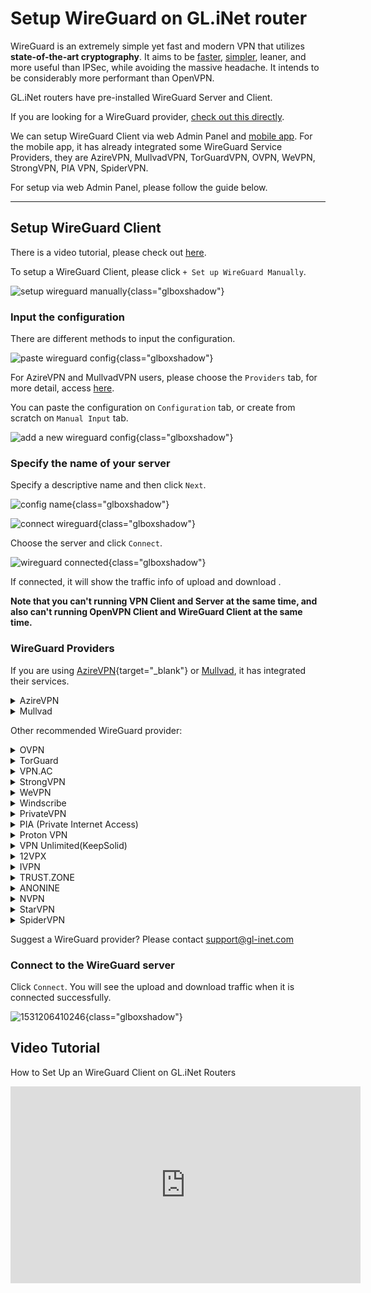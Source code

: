 # Setup WireGuard on GL.iNet router

WireGuard is an extremely simple yet fast and modern VPN that utilizes **state-of-the-art cryptography**. It aims to be [faster](https://www.wireguard.com/performance/), [simpler](https://www.wireguard.com/quickstart/), leaner, and more useful than IPSec, while avoiding the massive headache. It intends to be considerably more performant than OpenVPN. 

GL.iNet routers have pre-installed WireGuard Server and Client.

If you are looking for a WireGuard provider, [check out this directly](#wireguard-providers).

We can setup WireGuard Client via web Admin Panel and [mobile app](../mobile_app). For the mobile app, it has already integrated some WireGuard Service Providers, they are AzireVPN, MullvadVPN, TorGuardVPN, OVPN, WeVPN, StrongVPN, PIA VPN, SpiderVPN.

For setup via web Admin Panel, please follow the guide below.

---

## Setup WireGuard Client

There is a video tutorial, please check out [here](#video-tutorial).

To setup a WireGuard Client, please click `+ Set up WireGuard Manually`.

![setup wireguard manually](https://static.gl-inet.com/docs/en/3/tutorials/wireguard_client/setup_wireguard_manually.png){class="glboxshadow"}

### Input the configuration

There are different methods to input the configuration.

![paste wireguard config](https://static.gl-inet.com/docs/en/3/tutorials/wireguard_client/paste_wireguard_config.png){class="glboxshadow"}

For AzireVPN and MullvadVPN users, please choose the `Providers` tab, for more detail, access [here](#wireguard-providers).

You can paste the configuration on `Configuration` tab, or create from scratch on `Manual Input` tab.

![add a new wireguard config](https://static.gl-inet.com/docs/en/3/tutorials/wireguard_client/add_a_new_wireguard_config.png){class="glboxshadow"}

### Specify the name of your server

Specify a descriptive name and then click `Next`.

![config name](https://static.gl-inet.com/docs/en/3/tutorials/wireguard_client/input_config_name.png){class="glboxshadow"}

![connect wireguard](https://static.gl-inet.com/docs/en/3/tutorials/wireguard_client/wireguard_connect.png){class="glboxshadow"}

Choose the server and click `Connect`.

![wireguard connected](https://static.gl-inet.com/docs/en/3/tutorials/wireguard_client/wireguard_connected.png){class="glboxshadow"}

If connected, it will show the traffic info of upload and download .

**Note that you can't running VPN Client and Server at the same time, and also can't running OpenVPN Client and WireGuard Client at the same time.**

### WireGuard Providers

If you are using [AzireVPN](https://www.azirevpn.com/aff/9x7wisg4){target="_blank"} or [Mullvad](https://mullvad.net/), it has integrated their services.

<details>
  <summary>AzireVPN</summary>
  <ul>
    <li>
      <p>
        Select <a href="https://www.azirevpn.com/aff/9x7wisg4" target="_blank">AzireVPN</a> as the provider, enter your User Name and Password and then click `Next`.
      </p>
      <p>
        <img class="glboxshadow" src="https://static.gl-inet.com/docs/en/3/tutorials/wireguard_client/azirevpn/setup_azirevpn.png" alt="Configuraion" />
      </p>
      <p>It will take several minutes to get configs, please be patient.</p>
    </li>
    <li>You can also use <a href="../mobile_app">mobile app</a> to setup AzireVPN.</li>
  </ul>
</details>

<details>
  <summary>Mullvad</summary>
  <ul>
    <li>
      <p>
        Select Mullvad as the provider, enter your Account Number and then click "Add" to finish the WireGuard Client setup.
      </p>
      <p>
        <img class="glboxshadow" src="https://static.gl-inet.com/docs/en/3/tutorials/wireguard_client/mullvadvpn/setup_mullvadvpn.png" alt="Configuraion" />
      </p>
      <p>
        It will take several minutes to get configs, please be patient.
      </p>
    </li>
    <li>You can also use <a href="../mobile_app">mobile app</a> to setup Mullvad.</li>
  </ul>
</details>

Other recommended WireGuard provider:

<details>
  <summary>OVPN</summary>
  <p>
    <a href="https://www.ovpn.com/en?ref=glinet" target="_blank">Office Website</a>
  </p>
  <ol type="1">
    <li>
      <p>
        Login <a href="https://www.ovpn.com/en?ref=glinet" target="_blank">www.ovpn.com</a>, find the menu below to get WireGuard configuration files.
      </p>
      <p>
        <img class="glboxshadow" alt="" src="https://static.gl-inet.com/docs/en/3/tutorials/wireguard_client/ovpn/get_wireguard_configuration_files.jpg"/>
      </p>
    </li>
    <li>
      <p>Click Generate WireGuard keys, choose the server you wanted, then download the config.</p>
      <p>
        <img class="glboxshadow" alt="" src="https://static.gl-inet.com/docs/en/3/tutorials/wireguard_client/ovpn/download_wireguard_configuration_files.jpg"/>
      </p>
    </li>
    <li>
      <p>
        Open the config by text edit software, copy the content.
      </p>
      <p>
        The config may contain IPv6 content, as GL.iNet routers is not support IPv6 good enough, so please delete the IPv6 content. I have a example show below, the highlight content is the IPv6 content.
      </p>
      <p>
        <img class="glboxshadow" alt="remove wireguard ipv6 content" src="https://static.gl-inet.com/docs/en/3/tutorials/wireguard_client/ovpn/remove_wireguard_ipv6_content.jpg" />
      </p>
    </li>
    <li>
      <p>
        Login web Admin Panel, VPN --> WireGuard Client --> Set up WireGuard Manually
      </p>
      <p>
        <img class="glboxshadow" alt="setup wireguard manually" src="https://static.gl-inet.com/docs/en/3/tutorials/wireguard_client/setup_wireguard_manually.png" />
      </p>
    </li>
    <li>
      <p>
        Paste the configuration text to the Configuration windows. Click <b>Next</b>
      </p>
      <p>
        <img class="glboxshadow" alt="paste wireguard config" src="https://static.gl-inet.com/docs/en/3/tutorials/wireguard_client/add_a_new_wireguard_config.png" />
      </p>
    </li>
    <li>
      <p>
        Specify the name of your server and click <b>Add</b>
      </p>
      <p>
        <img class="glboxshadow" alt="input config name" src="https://static.gl-inet.com/docs/en/3/tutorials/wireguard_client/input_config_name.png" />
      </p>
    </li>
    <li>
      <p>
        Connect to the WireGuard server by clicking <b>Connect</b>
      </p>
      <p>
        <img class="glboxshadow" alt="connect wireguard" src="https://static.gl-inet.com/docs/en/3/tutorials/wireguard_client/wireguard_connect.png" />
      </p>
    </li>
    <li>
      <p>
        You will see the upload and download traffic when it is connected successfully.
      </p>
      <p>
        <img class="glboxshadow" alt="wiregaurd connected" src="https://static.gl-inet.com/docs/en/3/tutorials/wireguard_client/wireguard_connected.png" />
      </p>
    </li>
    <li>You can also use <a href="../mobile_app">mobile app</a> to setup OVPN.</li>
  </ol>
</details>

<details>
  <summary>TorGuard</summary>
  <p>
    <a href="https://torguard.net/aff.php?aff=3040" target="_blank">Official Website</a>
  </p>
  <ol type="1">
    <li>
      <p>
        If you are using <a href="https://torguard.net/aff.php?aff=3040" target="_blank">TorGuard</a>, you need to login the control panel and find <b>Config Generator</b> from the <b>Tools</b> menu. 
      </p>
      <p>
        <img class="glboxshadow" alt="torguard enable wireguard access" src="https://static.gl-inet.com/docs/en/3/tutorials/wireguard_client/torguard/torguard_menu.jpg" />
      </p>
    </li>
    <li>
      <p>
        On the Config Generator page, choose <b>VPN Tunnel type</b> to WireGuard, select <b>VPN Server</b>, input <b>VPN Username</b> and <b>VPN Password</b>, click <b>Generate Config</b> button, wait a second, you will find the config on <b>Config Output</b> section.
      </p>
      <p>
        <img class="glboxshadow" alt="torguard generate wireguard config" src="https://static.gl-inet.com/docs/en/3/tutorials/wireguard_client/torguard/torguard_generate_wireguard_config.png" />
      </p>
      <p>
        You can find the <b>VPN Username</b> and <b>VPN Password</b> below
      </p>
      <p>
        <img class="glboxshadow" alt="torguard vpn username vpn password" src="https://static.gl-inet.com/docs/en/3/tutorials/wireguard_client/torguard/torguard_vpnusername_vpnpassword.png" />
      </p>
    </li>
    <li>
      <p>
        Copy the config content. Please note that the first line is <b># TorGuard WireGuard Config</b>, delete the first line before copy it.
      </p>
    </li>
    <li>
      <p>Login web Admin Panel, VPN --> WireGuard Client --> Set up WireGuard Manually</p>
      <p>
        <img class="glboxshadow" alt="setup wireguard manually" src="https://static.gl-inet.com/docs/en/3/tutorials/wireguard_client/setup_wireguard_manually.png" />
      </p>
    </li>
    <li>
      <p>Paste the configuration text to the Configuration windows. Click <b>Next</b></p>
      <p>
        <img class="glboxshadow" alt="paste wireguard config" src="https://static.gl-inet.com/docs/en/3/tutorials/wireguard_client/add_a_new_wireguard_config.png" />
      </p>
    </li>
    <li>
      <p>Specify the name of your server and click <b>Add</b></p>
      <p>
        <img class="glboxshadow" alt="input config name" src="https://static.gl-inet.com/docs/en/3/tutorials/wireguard_client/input_config_name.png" />
      </p>
    </li>
    <li>
      <p>Connect to the WireGuard server by clicking <b>Connect</b></p>
      <p>
        <img class="glboxshadow" alt="connect wireguard" src="https://static.gl-inet.com/docs/en/3/tutorials/wireguard_client/wireguard_connect.png" />
      </p>
    </li>
    <li>
      <p>You will see the upload and download traffic when it is connected successfully.</p>
      <p>
        <img class="glboxshadow" alt="wiregaurd connected" src="https://static.gl-inet.com/docs/en/3/tutorials/wireguard_client/wireguard_connected.png" />
      </p>
    </li>
    <li>You can also use <a href="../mobile_app">mobile app</a> to setup TorguardVPN.</li>
  </ol>
  <p>
    <a href="https://torguard.net/knowledgebase.php?action=displayarticle&id=250" target="_blank">Refer link</a>
  </p>
</details>

<details>
  <summary>VPN.AC</summary>
  <p>
    <a href="https://vpn.ac/aff.php?aff=1424" target="_blank">Official Website</a>
  </p>
  <ol type="1">
    <li>
      <p>If you are using <a href="https://vpn.ac/aff.php?aff=1424" target="_blank">VPN.AC</a>, you need to login the control panel and find WireGuard Manager from the "Services" menu. </p>
      <p><img class="glboxshadow" alt="VPN.AC WireGuard Manager" src="https://static.gl-inet.com/docs/en/3/tutorials/wireguard_client/vpnac/vpn.ac_wireguard_manager.jpg" /></p>
    </li>
    <li>
      <p>Create the config and download.</p>
      <p><img class="glboxshadow" alt="VPN.AC create wireguard profiles" src="https://static.gl-inet.com/docs/en/3/tutorials/wireguard_client/vpnac/vpn.ac_create_wireguard_profiles.jpg" /></p>
    </li>
    <li>
      <p>Extract file, open the config by text edit software, copy the content.</p>
    </li>
    <li>
      <p>Login web Admin Panel, VPN --> WireGuard Client --> Set up WireGuard Manually</p>
      <p><img class="glboxshadow" alt="setup wireguard manually" src="https://static.gl-inet.com/docs/en/3/tutorials/wireguard_client/setup_wireguard_manually.png" /></p>
    </li>
    <li>
      <p>Paste the configuration text to the Configuration windows. Click <b>Next</b></p>
      <p><img class="glboxshadow" alt="paste wireguard config" src="https://static.gl-inet.com/docs/en/3/tutorials/wireguard_client/add_a_new_wireguard_config.png" /></p>
    </li>
    <li>
      <p>Specify the name of your server and click <b>Add</b></p>
      <p><img class="glboxshadow" alt="input config name" src="https://static.gl-inet.com/docs/en/3/tutorials/wireguard_client/input_config_name.png" /></p>
    </li>
    <li>
      <p>Connect to the WireGuard server by clicking <b>Connect</b></p>
      <p><img class="glboxshadow" alt="connect wireguard" src="https://static.gl-inet.com/docs/en/3/tutorials/wireguard_client/wireguard_connect.png" /></p>
    </li>
    <li>
      <p>You will see the upload and download traffic when it is connected successfully.</p>
      <p><img class="glboxshadow" alt="wiregaurd connected" src="https://static.gl-inet.com/docs/en/3/tutorials/wireguard_client/wireguard_connected.png" /></p>
    </li>
  </ol>
</details>

<details>
  <summary>StrongVPN</summary>
  <p>
    <a href="https://strongvpn.com/?tr_aid=5ac44bd241ca7" target="_blank">Official Website</a>
  </p>
  <ol type="1">
    <li>
      <p>If you are using <a href="https://strongvpn.com/?tr_aid=5ac44bd241ca7" target="_blank">StrongVPN</a>, sign in at <a href="https://wg.strongvpn.com" target="_blank">https://wg.strongvpn.com</a></p>
    </li>
    <li>
      <p>Select a location from the drop down menu, click <b>GENERATE</b>, open the downloaded text file.</p>
      <p><img class="glboxshadow" alt="strongvpn wireguard configuration generator" src="https://static.gl-inet.com/docs/en/3/tutorials/wireguard_client/strongvpn/strongvpn_wireguard_configuration_generator.png" /></p>
    </li>
    <li>
      <p>Open the config by text edit software, copy the content.</p>
    </li>
    <li>
      <p>Login web Admin Panel, VPN --> WireGuard Client --> Set up WireGuard Manually</p>
      <p><img class="glboxshadow" alt="setup wireguard manually" src="https://static.gl-inet.com/docs/en/3/tutorials/wireguard_client/setup_wireguard_manually.png" /></p>
    </li>
    <li>
      <p>Paste the configuration text to the Configuration windows. Click <b>Next</b></p>
      <p><img class="glboxshadow" alt="paste wireguard config" src="https://static.gl-inet.com/docs/en/3/tutorials/wireguard_client/add_a_new_wireguard_config.png" /></p>
    </li>
    <li>
      <p>Specify the name of your server and click <b>Add</b></p>
      <p><img class="glboxshadow" alt="input config name" src="https://static.gl-inet.com/docs/en/3/tutorials/wireguard_client/input_config_name.png" /></p>
    </li>
    <li>
      <p>Connect to the WireGuard server by clicking <b>Connect</b></p>
      <p><img class="glboxshadow" alt="connect wireguard" src="https://static.gl-inet.com/docs/en/3/tutorials/wireguard_client/wireguard_connect.png" /></p>
    </li>
    <li>
      <p>You will see the upload and download traffic when it is connected successfully.</p>
      <p><img class="glboxshadow" alt="wiregaurd connected" src="https://static.gl-inet.com/docs/en/3/tutorials/wireguard_client/wireguard_connected.png" /></p>
    </li>
    <li>You can also use <a href="../mobile_app">mobile app</a> to setup StrongVPN.</li>
  </ol>
  <p>
    <a href="https://support.strongvpn.com/hc/en-us/articles/360035942554-WireGuard-GLiNet-Routers" target="_blank">Refer link</a>
  </p>
</details>

<details>
  <summary>WeVPN</summary>
  <p><a href="https://www.wevpn.com/aff/glinet" target="_blank">Official Website</a></p>
  <ol type="1">
    <li>
      <p>Access the Members Area to make a custom config using the Config Generator.</p>
      <p><img class="glboxshadow" alt="wevpn manual configuration generator" src="https://static.gl-inet.com/docs/en/3/tutorials/wireguard_client/wevpn/wevpn_1.jpg" /></p>
    </li>
    <li>
      <p>When you select the WireGuard protocol, you will need to select <b>Add device</b> for the region selected.</p>
      <p><img class="glboxshadow" alt="wevpn manual configuration generator" src="https://static.gl-inet.com/docs/en/3/tutorials/wireguard_client/wevpn/wevpn_2.jpg" /></p>
    </li>
    <li>
      <p>Select the Download option. Open it by a text editor, copy the content.</p>
    </li>
    <li>
      <p>Login web Admin Panel, VPN --> WireGuard Client --> Set up WireGuard Manually</p>
      <p><img class="glboxshadow" alt="setup wireguard manually" src="https://static.gl-inet.com/docs/en/3/tutorials/wireguard_client/setup_wireguard_manually.png" /></p>
    </li>
    <li>
      <p>Paste the configuration text to the Configuration windows. Click <b>Next</b></p>
      <p><img class="glboxshadow" alt="paste wireguard config" src="https://static.gl-inet.com/docs/en/3/tutorials/wireguard_client/add_a_new_wireguard_config.png" /></p>
    </li>
    <li>
      <p>Specify the name of your server and click <b>Add</b></p>
      <p><img class="glboxshadow" alt="input config name" src="https://static.gl-inet.com/docs/en/3/tutorials/wireguard_client/input_config_name.png" /></p>
    </li>
    <li>
      <p>Connect to the WireGuard server by clicking <b>Connect</b></p>
      <p><img class="glboxshadow" alt="connect wireguard" src="https://static.gl-inet.com/docs/en/3/tutorials/wireguard_client/wireguard_connect.png" /></p>
    </li>
    <li>
      <p>You will see the upload and download traffic when it is connected successfully.</p>
      <p><img class="glboxshadow" alt="wiregaurd connected" src="https://static.gl-inet.com/docs/en/3/tutorials/wireguard_client/wireguard_connected.png" /></p>
    </li>
    <li>You can also use <a href="../mobile_app">mobile app</a> to setup WeVPN.</li>
  </ol>
  <p><a href="https://wevpn.com/support/hc/en-us/search/click?data=BAh7CjoHaWRsKwgmhcHUUwA6CXR5cGVJIgxhcnRpY2xlBjoGRVQ6CHVybEkiTWh0dHBzOi8vd2V2cG4uemVuZGVzay5jb20vaGMvZW4tdXMvYXJ0aWNsZXMvMzYwMDUxNzM3ODk0LVdpcmVndWFyZC1TZXR1cAY7B1Q6DnNlYXJjaF9pZEkiKTg1MzYyYTliLTFiNjQtNDgxZi1hOTZiLTIzMTE3NzQ4ZGMwMwY7B0Y6CXJhbmtpBg%3D%3D--708754fd43f05b5496036ebe0747c5a6dac84bf3">Refer link</a></p>
</details>

<details>
  <summary>Windscribe</summary>
  <p><a href="https://windscribe.com/" target="_blank">Official Website</a></p>
  <ol type="1">
    <li>
      <p>Login then access the <a href="https://windscribe.com/getconfig/wireguard">WireGuard Config Generator</a>. Select location and port you'd like to use, then click Download Config.</p>
      <p><img class="glboxshadow" alt="windscribe WireGuard Config Generator" src="https://static.gl-inet.com/docs/en/3/tutorials/wireguard_client/windscribe/windscribe_01.jpg" /></p>
    </li>
    <li>
      <p>Open it by a text editor, copy the content.</p>
    </li>
    <li>
      <p>Login web Admin Panel, VPN --> WireGuard Client --> Set up WireGuard Manually</p>
      <p><img class="glboxshadow" alt="setup wireguard manually" src="https://static.gl-inet.com/docs/en/3/tutorials/wireguard_client/setup_wireguard_manually.png" /></p>
    </li>
    <li>
      <p>Paste the configuration text to the Configuration windows. Click <b>Next</b></p>
      <p><img class="glboxshadow" alt="paste wireguard config" src="https://static.gl-inet.com/docs/en/3/tutorials/wireguard_client/add_a_new_wireguard_config.png" /></p>
    </li>
    <li>
      <p>Specify the name of your server and click <b>Add</b></p>
      <p><img class="glboxshadow" alt="input config name" src="https://static.gl-inet.com/docs/en/3/tutorials/wireguard_client/input_config_name.png" /></p>
    </li>
    <li>
      <p>Connect to the WireGuard server by clicking <b>Connect</b></p>
      <p><img class="glboxshadow" alt="connect wireguard" src="https://static.gl-inet.com/docs/en/3/tutorials/wireguard_client/wireguard_connect.png" /></p>
    </li>
    <li>
      <p>You will see the upload and download traffic when it is connected successfully.</p>
      <p><img class="glboxshadow" alt="wiregaurd connected" src="https://static.gl-inet.com/docs/en/3/tutorials/wireguard_client/wireguard_connected.png" /></p>
    </li>
  </ol>
  </ol>
</details>

<details>
  <summary>PrivateVPN</summary>
  <p><a href="https://affiliate.privatevpn.com/scripts/click.php?a_aid=5e3a511658bc3" target="_blank">Official Website</a></p>
  <ol type="1">
    <li>
      <p>Login then access the <a href="https://privatevpn.com/control-panel" target="_blank">Control panel</a></p>
      <p><img class="glboxshadow" alt="PrivateVPN Control panel" src="https://static.gl-inet.com/docs/en/3/tutorials/wireguard_client/privatevpn/privatevpn_wireguard_1.jpg" /></p>
    </li>
    <li>
      <p>Select a server</p>
      <p><img class="glboxshadow" alt="select a server" src="https://static.gl-inet.com/docs/en/3/tutorials/wireguard_client/privatevpn/privatevpn_wireguard_2.jpg" /></p>
    </li>
    <li>
      <p>Click GENERATE CONFIG, then copy the config.</p>
      <p><img class="glboxshadow" alt="generate config" src="https://static.gl-inet.com/docs/en/3/tutorials/wireguard_client/privatevpn/privatevpn_wireguard_3.jpg" /></p>
    </li>
    <li>
      <p>Paste the configuration text to the Configuration windows. Click <b>Next</b></p>
      <p><img class="glboxshadow" alt="paste wireguard config" src="https://static.gl-inet.com/docs/en/3/tutorials/wireguard_client/add_a_new_wireguard_config.png" /></p>
    </li>
    <li>
      <p>Specify the name of your server and click <b>Add</b></p>
      <p><img class="glboxshadow" alt="input config name" src="https://static.gl-inet.com/docs/en/3/tutorials/wireguard_client/input_config_name.png" /></p>
    </li>
    <li>
      <p>Connect to the WireGuard server by clicking <b>Connect</b></p>
      <p><img class="glboxshadow" alt="connect wireguard" src="https://static.gl-inet.com/docs/en/3/tutorials/wireguard_client/wireguard_connect.png" /></p>
    </li>
    <li>
      <p>You will see the upload and download traffic when it is connected successfully.</p>
      <p><img class="glboxshadow" alt="wiregaurd connected" src="https://static.gl-inet.com/docs/en/3/tutorials/wireguard_client/wireguard_connected.png" /></p>
    </li>
  </ol>
</details>


<details>
  <summary>PIA (Private Internet Access)</summary>
  <p>
    <a href="https://privateinternetaccess.com/offer/GLiNET_71dx4t8bl" target="_blank">Official Website</a>
  </p>
  <p>It can't downlaod the WireGaurd configs from its website, please use <a href="../mobile_app">mobile app</a> to setup PIA VPN.</p>
</details>


<details>
  <summary>Proton VPN</summary>
  <p>
    <a href="https://go.getproton.me/aff_c?offer_id=26&aff_id=1612" target="_blank">Official Website</a>
  </p>
  <ol type="1">
    <li>
      <p>If you are using <a href="https://go.getproton.me/aff_c?offer_id=26&aff_id=1612">Proton VPN</a>, please follow the guide <a href="https://protonvpn.com/support/wireguard-configurations/" target="_blank">here</a> to generate the WireGuard configuration file.</p>
    </li>
    <li>
      <p>Open it by a text editor, copy the content.</p>
    </li>
    <li>
      <p>Login web Admin Panel, VPN --> WireGuard Client --> Set up WireGuard Manually</p>
      <p><img class="glboxshadow" alt="setup wireguard manually" src="https://static.gl-inet.com/docs/en/3/tutorials/wireguard_client/setup_wireguard_manually.png" /></p>
    </li>
    <li>
      <p>Paste the configuration text to the Configuration windows. Click <b>Next</b></p>
      <p><img class="glboxshadow" alt="paste wireguard config" src="https://static.gl-inet.com/docs/en/3/tutorials/wireguard_client/add_a_new_wireguard_config.png" /></p>
    </li>
    <li>
      <p>Specify the name of your server and click <b>Add</b></p>
      <p><img class="glboxshadow" alt="input config name" src="https://static.gl-inet.com/docs/en/3/tutorials/wireguard_client/input_config_name.png" /></p>
    </li>
    <li>
      <p>Connect to the WireGuard server by clicking <b>Connect</b></p>
      <p><img class="glboxshadow" alt="connect wireguard" src="https://static.gl-inet.com/docs/en/3/tutorials/wireguard_client/wireguard_connect.png" /></p>
    </li>
    <li>
      <p>You will see the upload and download traffic when it is connected successfully.</p>
      <p><img class="glboxshadow" alt="wiregaurd connected" src="https://static.gl-inet.com/docs/en/3/tutorials/wireguard_client/wireguard_connected.png" /></p>
    </li>
  </ol>
</details>


<details>
  <summary>VPN Unlimited(KeepSolid)</summary>
  <p>
    <a href="https://keepsolid.g2afse.com/click?pid=270&offer_id=7" target="_blank">Official Website</a>
  </p>
  <ol type="1">
    <li>
      <p>If you are using <a href="https://keepsolid.g2afse.com/click?pid=270&offer_id=7" target="_blank">VPN Unlimited</a>, sign in to your <a href="https://my.keepsolid.com/" target="_blank">User Office</a> > select the VPN Unlimited® application > click <b>Manage</b>.</p>
      <p><img class="glboxshadow" alt="vpn unlimited setup on gl.inet router" src="https://static.gl-inet.com/docs/en/3/tutorials/wireguard_client/vpnunlimited/01.jpg" /></p>
    </li>
    <li>
      <p>Press the field under <b>Device</b> and click <b>Manually create a new device…</b> > set it’s custom name, for example WireGuard  > choose appropriate location of the <b>Server</b> > select the <b>WireGuard</b>® protocol from the dropdown menu > click <b>Generate</b>. </p>
      <p><img class="glboxshadow" alt="vpn unlimited setup on gl.inet router" src="https://static.gl-inet.com/docs/en/3/tutorials/wireguard_client/vpnunlimited/02.jpg" /></p>
    </li>
    <li>
      <p>The configuration parameters will then appear below in the text format. You’ll need them for further configuration of your GL.iNet router.</p>
      <p><img class="glboxshadow" alt="vpn unlimited setup on gl.inet router" src="https://static.gl-inet.com/docs/en/3/tutorials/wireguard_client/vpnunlimited/03.jpg" /></p>
    </li>
    <li>
      <p>Login web Admin Panel, VPN --> WireGuard Client --> Set up WireGuard Manually</p>
      <p><img class="glboxshadow" alt="setup wireguard manually" src="https://static.gl-inet.com/docs/en/3/tutorials/wireguard_client/setup_wireguard_manually.png" /></p>
    </li>
    <li>
      <p>
        The <b>Add a New WireGuard</b>® <b>Client</b> window will appear. In the <b>Configuration</b> tab, paste the details of the manual configuration settings you’ve generated before: 
      </p>
      <p>
      [Interface]</br>
      PrivateKey = <i>paste the PrivateKey from your User Office</i></br>
      ListenPort = <i>paste the ListenPort details</i></br>
      Address = <i>paste Address information</i></br>
      DNS = <i>paste DNS details from the User Office</i></br>
      </br>
      [Peer]</br>
      PublicKey = <i>paste PublicKey from the User Office</i></br>
      PresharedKey = <i>paste PresharedKey details</i></br>
      AllowedIPs = <i>paste AllowedIPs details</i></br>
      Endpoint = <i>paste Endpoint information</i></br>
      </p>
      <p><img class="glboxshadow" alt="vpn unlimited setup on gl.inet router" src="https://static.gl-inet.com/docs/en/3/tutorials/wireguard_client/vpnunlimited/add_a_new_wireguard_config.png" /></p>
      <p>Once completed, click <b>Add</b>.</p>
    </li>
    <li>
      <p>Specify the name of your server and click <b>Add</b></p>
      <p><img class="glboxshadow" alt="input config name" src="https://static.gl-inet.com/docs/en/3/tutorials/wireguard_client/input_config_name.png" /></p>
    </li>
    <li>
      <p>Connect to the WireGuard server by clicking <b>Connect</b></p>
      <p><img class="glboxshadow" alt="connect wireguard" src="https://static.gl-inet.com/docs/en/3/tutorials/wireguard_client/wireguard_connect.png" /></p>
    </li>
    <li>
      <p>You will see the upload and download traffic when it is connected successfully.</p>
      <p><img class="glboxshadow" alt="wiregaurd connected" src="https://static.gl-inet.com/docs/en/3/tutorials/wireguard_client/wireguard_connected.png" /></p>
    </li>
  </ol>
  <p><a href="https://www.vpnunlimitedapp.com/help/manuals/wireguard-setup-on-glinet-router" target="_blank">Refer link</a></p>
</details>


<details>
  <summary>12VPX</summary>
  <p><a href="https://12vpx.com/?aff=1174" target="_blank">Official Website</a></p>
  <ol type="1">
  <li>
    <p>If you are using <a href="https://12vpx.com/?aff=1174" target="_blank">12VPX</a>, login then access <a href="https://12vpx.com/setup/wireguard" target="_blank">this page</a>, you will see the configs of all servers.
  </li>
  <li>
    <p>Copy the WireGuard config.</p>
  </li>
  <li>
    <p>Login web Admin Panel, VPN --> WireGuard Client --> Set up WireGuard Manually</p>
    <p><img class="glboxshadow" alt="setup wireguard manually" src="https://static.gl-inet.com/docs/en/3/tutorials/wireguard_client/setup_wireguard_manually.png" /></p>
  </li>
  <li>
    <p>Paste the configuration text to the Configuration windows. Click <b>Next</b></p>
    <p><img class="glboxshadow" alt="paste wireguard config" src="https://static.gl-inet.com/docs/en/3/tutorials/wireguard_client/add_a_new_wireguard_config.png" /></p>
  </li>
  <li>
    <p>Specify the name of your server and click <b>Add</b></p>
    <p><img class="glboxshadow" alt="input config name" src="https://static.gl-inet.com/docs/en/3/tutorials/wireguard_client/input_config_name.png" /></p>
  </li>
  <li>
    <p>Connect to the WireGuard server by clicking <b>Connect</b></p>
    <p><img class="glboxshadow" alt="connect wireguard" src="https://static.gl-inet.com/docs/en/3/tutorials/wireguard_client/wireguard_connect.png" /></p>
  </li>
  <li>
    <p>You will see the upload and download traffic when it is connected successfully.</p>
    <p><img class="glboxshadow" alt="wiregaurd connected" src="https://static.gl-inet.com/docs/en/3/tutorials/wireguard_client/wireguard_connected.png" /></p>
  </li>
</details>


<details>
  <summary>IVPN</summary>
  <p><a href="https://www.ivpn.net/" target="_blank">Official Website</a></p>
  <ol type="1">
    <li>
      <p>If you are using <a href="https://www.ivpn.net/" target="_blank">IVPN</a>, you need to generate the WireGuard config manually. Follow the guide base on your OS.</p>
      <p><a href="https://www.ivpn.net/setup/windows-10-wireguard/" target="_blank">Windows</a>, <a href="https://www.ivpn.net/setup/macos-wireguard/" target="_blank">macOS</a>, <a href="https://www.ivpn.net/setup/linux-wireguard/" target="_blank">Linux</a></p>
    </li>
    <li>
      <p>After generated the config, copy it.</p>
    </li>
    <li>
      <p>Login web Admin Panel, VPN --> WireGuard Client --> Set up WireGuard Manually</p>
      <p><img class="glboxshadow" alt="setup wireguard manually" src="https://static.gl-inet.com/docs/en/3/tutorials/wireguard_client/setup_wireguard_manually.png" /></p>
    </li>
    <li>
      <p>Paste the configuration text to the Configuration windows. Click <b>Next</b></p>
      <p><img class="glboxshadow" alt="paste wireguard config" src="https://static.gl-inet.com/docs/en/3/tutorials/wireguard_client/add_a_new_wireguard_config.png" /></p>
    </li>
    <li>
      <p>Specify the name of your server and click <b>Add</b></p>
      <p><img class="glboxshadow" alt="input config name" src="https://static.gl-inet.com/docs/en/3/tutorials/wireguard_client/input_config_name.png" /></p>
    </li>
    <li>
      <p>Connect to the WireGuard server by clicking <b>Connect</b></p>
      <p><img class="glboxshadow" alt="connect wireguard" src="https://static.gl-inet.com/docs/en/3/tutorials/wireguard_client/wireguard_connect.png" /></p>
    </li>
    <li>
      <p>You will see the upload and download traffic when it is connected successfully.</p>
      <p><img class="glboxshadow" alt="wiregaurd connected" src="https://static.gl-inet.com/docs/en/3/tutorials/wireguard_client/wireguard_connected.png" /></p>
    </li>
  </ol>
  <p><a href="https://www.ivpn.net/setup/gnu-linux-wireguard.html" target="_blank">Refer link</a></p>
</details>


<details>
  <summary>TRUST.ZONE</summary>
  <p><a href="https://trust.zone/" target="_blank">Official Website</a></p>
  <ol type="1">
    <li>
      <p>Access <a href="https://trust.zone/setup">https://trust.zone/setup</a> and login</p>
    </li>
    <li>
      <p>Scroll down to the WireGuard section, choose the port you want, then download a config of specific server or a zip file of all configs</p>
    </li>
    <li>
      <p>Extract and open it by a text editor, copy the content.</p>
    </li>
    <li>
      <p>Login web Admin Panel, VPN --> WireGuard Client --> Set up WireGuard Manually</p>
      <p><img class="glboxshadow" alt="setup wireguard manually" src="https://static.gl-inet.com/docs/en/3/tutorials/wireguard_client/setup_wireguard_manually.png" /></p>
    </li>
    <li>
      <p>Paste the configuration text to the Configuration windows. Click <b>Next</b></p>
      <p><img class="glboxshadow" alt="paste wireguard config" src="https://static.gl-inet.com/docs/en/3/tutorials/wireguard_client/add_a_new_wireguard_config.png" /></p>
    </li>
    <li>
      <p>Specify the name of your server and click <b>Add</b></p>
      <p><img class="glboxshadow" alt="input config name" src="https://static.gl-inet.com/docs/en/3/tutorials/wireguard_client/input_config_name.png" /></p>
    </li>
    <li>
      <p>Connect to the WireGuard server by clicking <b>Connect</b></p>
      <p><img class="glboxshadow" alt="connect wireguard" src="https://static.gl-inet.com/docs/en/3/tutorials/wireguard_client/wireguard_connect.png" /></p>
    </li>
    <li>
      <p>You will see the upload and download traffic when it is connected successfully.</p>
      <p><img class="glboxshadow" alt="wiregaurd connected" src="https://static.gl-inet.com/docs/en/3/tutorials/wireguard_client/wireguard_connected.png" /></p>
    </li>
  </ol>
</details>


<details>
  <summary>ANONINE</summary>
  <p><a href="https://anonine.com/" target="_blank">Official Website</a></p>
  <ol type="1">
    <li>
      <p>Fellow the guide below to generate WireGuard configs.
      <p><a href="https://help.anonine.com/support/solutions/articles/5000817193-anonine-wireguard-installation-guide-for-windows-10" target="_blank">Windows</a>, <a href="https://help.anonine.com/support/solutions/articles/5000817206-anonine-wireguard-installation-guide-for-macos" target="_blank">macOS</a>, <a href="https://help.anonine.com/support/solutions/articles/5000817191--anonine-wireguard-installation-guide-for-ubuntu-18-04" target="_blank">Ubuntu</a>, <a href="https://help.anonine.com/support/solutions/articles/5000817310--anonine-wireguard-installation-for-android" target="_blank">Android</a>, <a href="https://help.anonine.com/support/solutions/articles/5000823286--anonine-wireguard-installation-for-ios" target="_blank">iOS</a></p>
    </li>
    <li>
      <p>After generated the config, copy it.</p>
    </li>
    <li>
      <p>Login web Admin Panel, VPN --> WireGuard Client --> Set up WireGuard Manually</p>
      <p><img class="glboxshadow" alt="setup wireguard manually" src="https://static.gl-inet.com/docs/en/3/tutorials/wireguard_client/setup_wireguard_manually.png" /></p>
    </li>
    <li>
      <p>Paste the configuration text to the Configuration windows. Click <b>Next</b></p>
      <p><img class="glboxshadow" alt="paste wireguard config" src="https://static.gl-inet.com/docs/en/3/tutorials/wireguard_client/add_a_new_wireguard_config.png" /></p>
    </li>
    <li>
      <p>Specify the name of your server and click <b>Add</b></p>
      <p><img class="glboxshadow" alt="input config name" src="https://static.gl-inet.com/docs/en/3/tutorials/wireguard_client/input_config_name.png" /></p>
    </li>
    <li>
      <p>Connect to the WireGuard server by clicking <b>Connect</b></p>
      <p><img class="glboxshadow" alt="connect wireguard" src="https://static.gl-inet.com/docs/en/3/tutorials/wireguard_client/wireguard_connect.png" /></p>
    </li>
    <li>
      <p>You will see the upload and download traffic when it is connected successfully.</p>
      <p><img class="glboxshadow" alt="wiregaurd connected" src="https://static.gl-inet.com/docs/en/3/tutorials/wireguard_client/wireguard_connected.png" /></p>
    </li>
  </ol>
</details>


<details>
  <summary>NVPN</summary>
  <p><a href="https://www.nvpn.net/" target="_blank">Official Website</a></p>
  <ol type="1">
    <li>
      <p>Fellow the guide <a href="https://support.nvpn.net/Knowledgebase/Article/View/428/0/how-to-use-our-wireguard#windows" target="_blank">here</a> to create the config.</p>
    </li>
    <li>
      <p>After generated the config, copy it.</p>
    </li>
    <li>
      <p>Login web Admin Panel, VPN --> WireGuard Client --> Set up WireGuard Manually</p>
      <p><img class="glboxshadow" alt="setup wireguard manually" src="https://static.gl-inet.com/docs/en/3/tutorials/wireguard_client/setup_wireguard_manually.png" /></p>
    </li>
    <li>
      <p>Paste the configuration text to the Configuration windows. Click <b>Next</b></p>
      <p><img class="glboxshadow" alt="paste wireguard config" src="https://static.gl-inet.com/docs/en/3/tutorials/wireguard_client/add_a_new_wireguard_config.png" /></p>
    </li>
    <li>
      <p>Specify the name of your server and click <b>Add</b></p>
      <p><img class="glboxshadow" alt="input config name" src="https://static.gl-inet.com/docs/en/3/tutorials/wireguard_client/input_config_name.png" /></p>
    </li>
    <li>
      <p>Connect to the WireGuard server by clicking <b>Connect</b></p>
      <p><img class="glboxshadow" alt="connect wireguard" src="https://static.gl-inet.com/docs/en/3/tutorials/wireguard_client/wireguard_connect.png" /></p>
    </li>
    <li>
      <p>You will see the upload and download traffic when it is connected successfully.</p>
      <p><img class="glboxshadow" alt="wiregaurd connected" src="https://static.gl-inet.com/docs/en/3/tutorials/wireguard_client/wireguard_connected.png" /></p>
    </li>
  </ol>
</details>

<details>
  <summary>StarVPN</summary>
  <p>
    <a href="https://www.starvpn.com/dashboard/aff.php?aff=91">Official Website</a>
  </p>
  <ol>
    <li>
      <p>
        <strong>Register an account with StarVPN</strong>
      </p>
      <p>
        Head on over to their <a href="https://www.starvpn.com/#pricing">pricing plan</a> options and choose a VPN plan that suits your needs. You can register on checkout or directly<a href="https://www.starvpn.com/dashboard/register.php"> here.</a>
      </p>
    </li>
    <li>
      <p>
        <strong>Download Wireguard Configuration</strong>
      </p>
      <p>
        Log into the StarVPN member area <a href="https://www.starvpn.com/dashboard">dashboard</a>. Click on Wireguard Config to download the configuration file. Each slot will contain a unique wireguard configuration file. 
      </p>
      <p>
        <img class="glboxshadow" alt="starvpn download wireguard config" src="https://static.gl-inet.com/docs/en/3/tutorials/wireguard_client/starvpn/download-config_edited.jpg" />
      </p>
    </li>
    <li>
      <p>
        The config may contain IPv6 content, as GL.iNet routers is not support IPv6 good enough, so please delete the IPv6 content.
      </p>
      <img class="glboxshadow" alt="startvpn wireguard configuration remove ipv6 content" src="https://static.gl-inet.com/docs/en/3/tutorials/wireguard_client/starvpn/starvpn_wireguard_configuration_remove_ipv6.jpg" />
    </li>
    <li>
      <p>
        Login web Admin Panel, VPN --> WireGuard Client --> Set up WireGuard Manually
      </p>
      <p>
        <img class="glboxshadow" alt="setup wireguard manually" src="https://static.gl-inet.com/docs/en/3/tutorials/wireguard_client/setup_wireguard_manually.png" />
      </p>
    </li>
    <li>
      <p>
        Paste the configuration text to the Configuration windows. Click <b>Next</b>
      </p>
      <p>
        <img class="glboxshadow" alt="paste wireguard config" src="https://static.gl-inet.com/docs/en/3/tutorials/wireguard_client/starvpn/add_a_new_wireguard_config.jpg" />
      </p>
    </li>
    <li>
      <p>
        Specify the name of your server and click <b>Add</b>
      </p>
      <p>
        <img class="glboxshadow" alt="input config name" src="https://static.gl-inet.com/docs/en/3/tutorials/wireguard_client/input_config_name.png" />
      </p>
    </li>
    <li>
      <p>
        Connect to the WireGuard server by clicking <b>Connect</b>
      </p>
      <p>
        <img class="glboxshadow" alt="connect wireguard" src="https://static.gl-inet.com/docs/en/3/tutorials/wireguard_client/wireguard_connect.png" />
      </p>
    </li>
    <li>
      <p>
        You will see the upload and download traffic when it is connected successfully.
      </p>
      <p>
        <img class="glboxshadow" alt="wiregaurd connected" src="https://static.gl-inet.com/docs/en/3/tutorials/wireguard_client/wireguard_connected.png" />
      </p>
    </li>
  </ol>
  <a href="https://www.starvpn.com/wireguard-setup-on-gl-inet-router/">Refer link</a>
</details>

<details>
  <summary>SpiderVPN</summary>
  <p>
    <a href="https://spidervpn.org/#a_aid=5ddfa0372e7ff">Official Website</a>
  </p>
  <ol type="1">
    <li>
      <p>
        Login <a href="https://spidervpn.org/#a_aid=5ddfa0372e7ff">www.spidervpn.org</a>, find the section to get your VPN configuration. Follow the steps to get the configuration.
      </p>
      <p>
        <img class="glboxshadow" alt="get spider vpn configuration" src="https://static.gl-inet.com/docs/en/3/tutorials/wireguard_client/spidervpn/spidervpn_config_1.jpg" />
      </p>
    </li>
    <li>
      <p>Download the vpn configuration</p>
      <p>
        <img class="glboxshadow" alt="download spider vpn configuration" src="https://static.gl-inet.com/docs/en/3/tutorials/wireguard_client/spidervpn/spidervpn_config_2.jpg" />
      </p>
    </li>
    <li>
      <p>Open the config by text edit software, copy the content.</p>
    </li>
    <li>
      <p>Login web Admin Panel, VPN --> WireGuard Client --> Set up WireGuard Manually</p>
      <p>
        <img class="glboxshadow" alt="setup wireguard manually" src="https://static.gl-inet.com/docs/en/3/tutorials/wireguard_client/setup_wireguard_manually.png" />
      </p>
    </li>
    <li>
      <p>
        Paste the configuration text to the Configuration windows. You need to adjust the format, make sure there is a space on each side of the equals sign. Click <b>Next</b>
      </p>
      <p>
        <img class="glboxshadow" alt="paste wireguard config" src="https://static.gl-inet.com/docs/en/3/tutorials/wireguard_client/add_a_new_wireguard_config.png" />
      </p>
    </li>
    <li>
      <p>Specify the name of your server and click <b>Add</b></p>
      <p>
        <img class="glboxshadow" alt="input config name" src="https://static.gl-inet.com/docs/en/3/tutorials/wireguard_client/input_config_name.png" />
      </p>
    </li>
    <li>
      <p>Connect to the WireGuard server by clicking <b>Connect</b></p>
      <p>
        <img class="glboxshadow" alt="connect wireguard" src="https://static.gl-inet.com/docs/en/3/tutorials/wireguard_client/wireguard_connect.png" />
      </p>
    </li>
    <li>
      <p>You will see the upload and download traffic when it is connected successfully.</p>
      <p>
        <img class="glboxshadow" alt="wiregaurd connected" src="https://static.gl-inet.com/docs/en/3/tutorials/wireguard_client/wireguard_connected.png" />
      </p>
    </li>
    <li>You can also use <a href="../mobile_app">mobile app</a> to setup SpiderVPN.</li>
  </ol>
</details>

Suggest a WireGuard provider? Please contact [support@gl-inet.com](mailto:support@gl-inet.com)

### Connect to the WireGuard server

Click `Connect`. You will see the upload and download traffic when it is connected successfully.

![1531206410246](https://static.gl-inet.com/docs/en/3/tutorials/wireguard_client/connect_wireguard.png){class="glboxshadow"}

## Video Tutorial

How to Set Up an WireGuard Client on GL.iNet Routers

<iframe width="560" height="315" src="https://www.youtube.com/embed/oTrche1jprQ" title="YouTube video player" frameborder="0" allow="accelerometer; autoplay; clipboard-write; encrypted-media; gyroscope; picture-in-picture" allowfullscreen></iframe>

